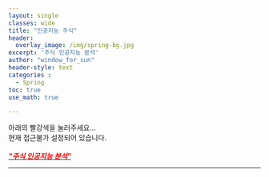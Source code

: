 ```yaml
--- 
layout: single
classes: wide
title: "인공지능 주식"
header:
  overlay_image: /img/spring-bg.jpg
excerpt: '주식 인공지능 분석'
author: "window_for_sun"
header-style: text
categories :
  - Spring
toc: true
use_math: true

---  
```


아래의 빨강색을 눌러주세요... <br>
현재 접근불가 설정되어 있습니다.<br> <br>
[<span style="color:red">***"주식 인공지능 분석"***</span>](https://colab.research.google.com/drive/1oHMs66iSFHdNLatRkTFy9GollTo=szpb-abSOoooo)

---
